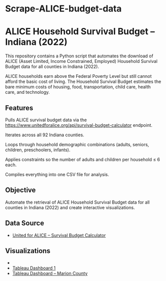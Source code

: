 # Scrape-ALICE-budget-data


# ALICE Household Survival Budget – Indiana (2022)

This repository contains a Python script that automates the download of ALICE (Asset Limited, Income Constrained, Employed) Household Survival Budget data for all counties in Indiana (2022).

ALICE households earn above the Federal Poverty Level but still cannot afford the basic cost of living. The Household Survival Budget estimates the bare minimum costs of housing, food, transportation, child care, health care, and technology.

## Features
Pulls ALICE survival budget data via the https://www.unitedforalice.org/api/survival-budget-calculator endpoint.

Iterates across all 92 Indiana counties.

Loops through household demographic combinations (adults, seniors, children, preschoolers, infants).

Applies constraints so the number of adults and children per household ≤ 6 each.

Compiles everything into one CSV file for analysis.

## Objective
Automate the retrieval of ALICE Household Survival Budget data for all counties in Indiana (2022) and create interactive visualizations.

## Data Source
- [United for ALICE – Survival Budget Calculator](https://www.unitedforalice.org/household-budgets/indiana)

## Visualizations
-  
- [Tableau Dashboard 1](https://public.tableau.com/views/Trial_17321231466610/Dashboard3)  
- [Tableau Dashboard – Marion County](https://public.tableau.com/views/budget_17322263694830/Dashboard1)


